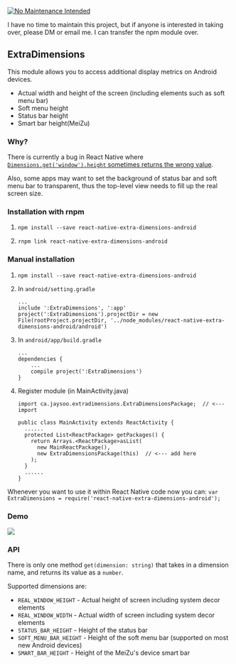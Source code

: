 [![No Maintenance Intended](http://unmaintained.tech/badge.svg)](http://unmaintained.tech/)

I have no time to maintain this project, but if anyone is interested in taking over, please DM or email me. I can transfer the npm module over.

## ExtraDimensions

This module allows you to access additional display metrics on Android devices.

- Actual width and height of the screen (including elements such as soft menu bar)
- Soft menu height
- Status bar height
- Smart bar height(MeiZu)

### Why?

There is currently a bug in React Native where [`Dimensions.get('window').height` sometimes returns
the wrong value](https://github.com/facebook/react-native/issues/4934).

Also, some apps may want to set the background of status bar and soft menu bar to transparent, thus the top-level
view needs to fill up the real screen size.

### Installation with rnpm
1. `npm install --save react-native-extra-dimensions-android`

2. `rnpm link react-native-extra-dimensions-android`

### Manual installation
1. `npm install --save react-native-extra-dimensions-android`

2. In `android/setting.gradle`

    ```
    ...
    include ':ExtraDimensions', ':app'
    project(':ExtraDimensions').projectDir = new File(rootProject.projectDir, '../node_modules/react-native-extra-dimensions-android/android')
    ```

3. In `android/app/build.gradle`

    ```
    ...
    dependencies {
        ...
        compile project(':ExtraDimensions')
    }
    ```

4. Register module (in MainActivity.java)

    ```
    import ca.jaysoo.extradimensions.ExtraDimensionsPackage;  // <--- import

    public class MainActivity extends ReactActivity {
      ......
      protected List<ReactPackage> getPackages() {
        return Arrays.<ReactPackage>asList(
          new MainReactPackage(),
          new ExtraDimensionsPackage(this)  // <--- add here
        );
      }
      ......
    }
    ```

Whenever you want to use it within React Native code now you can:
`var ExtraDimensions = require('react-native-extra-dimensions-android');`

### Demo

![](./demo.png)

### API

There is only one method `get(dimension: string)` that takes in a dimension name, and returns its value as a `number`.
 
Supported dimensions are:

- `REAL_WINDOW_HEIGHT` - Actual height of screen including system decor elements
- `REAL_WINDOW_WIDTH` - Actual width of screen including system decor elements
- `STATUS_BAR_HEIGHT` - Height of the status bar
- `SOFT_MENU_BAR_HEIGHT` - Height of the soft menu bar (supported on most new Android devices)
- `SMART_BAR_HEIGHT` - Height of the MeiZu's device smart bar
